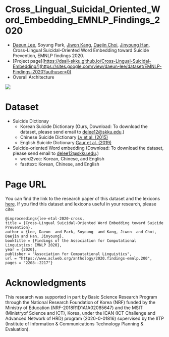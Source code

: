# Cross_Lingual_Suicidal_Oriented_Word_Embedding_EMNLP_Findings_2020
- [Daeun Lee](https://sites.google.com/view/daeun-lee), Soyung Park, [Jiwon Kang](https://ji1kang.github.io/), [Daejin Choi](https://daejin-choi.github.io/), [Jinyoung Han](https://sites.google.com/site/jyhantop/), Cross-Lingual Suicidal-Oriented Word Embedding toward Suicide Prevention, EMNLP findings 2020.
- [Project page](https://dsail-skku.github.io/Cross-Lingual-Suicidal-Embedding/](https://sites.google.com/view/daeun-lee/dataset/EMNLP-Findings-2020?authuser=0)
- Overall Architecture
<img src="[이미지 URL](https://lh3.googleusercontent.com/TQ6xFAHIXZQ-2rEianq9538wpkhjIqW_uOjELffAJnPt6jwLHJq2PzN_0ZHnUYez_ofg_DWm8LONrlcafVpW3G_Xhzi6hozBfsDFWYj2mIniWM2MyOfVtKEI-HGN9_4LiQ=w1280)">

# Dataset
- Suicide Dictionay 
	- Korean Suicide Dictionary (Ours, Download: To download the dataset, please send email to delee12@skku.edu.)
	- Chinese Suicide Dictionary  [Lv et al. (2015)](https://peerj.com/articles/1455/) 
	-  English Suicide Dictionary  [Gaur et al. (2019)](https://dl.acm.org/doi/pdf/10.1145/3308558.3313698) 
- Suicide-oriented Word embedding (Download: To download the dataset, please send email to delee12@skku.edu.)
	- word2vec: Korean, Chinese, and English 
	- fasttext: Korean, Chinese, and English 
	
	
# Page URL
You can find the link to the research paper of this dataset and the lexicons [here](https://www.aclweb.org/anthology/2020.findings-emnlp.200/).  If you find this dataset and lexicons useful in your research, please cite:

    @inproceedings{lee-etal-2020-cross,
    title = {Cross-Lingual Suicidal-Oriented Word Embedding toward Suicide Prevention},
    author = {Lee, Daeun  and Park, Soyoung  and Kang, Jiwon  and Choi, Daejin and Han, Jinyoung},
    booktitle = {Findings of the Association for Computational Linguistics: EMNLP 2020},
    year = {2020},
    publisher = "Association for Computational Linguistics",
    url = "https://www.aclweb.org/anthology/2020.findings-emnlp.200",
    pages = "2208--2217"}


# Acknowledgments
This research was supported in part by Basic Science Research Program through the National Research Foundation of Korea (NRF) funded by the Ministry of Education (NRF-2018R1D1A1A02085647) and the MSIT (Ministryof Science and ICT), Korea, under the ICAN (ICT Challenge and Advanced Network of HRD) program (2020-0-01816) supervised by the IITP (Institute of Information & Communications Technology Planning & Evaluation).
